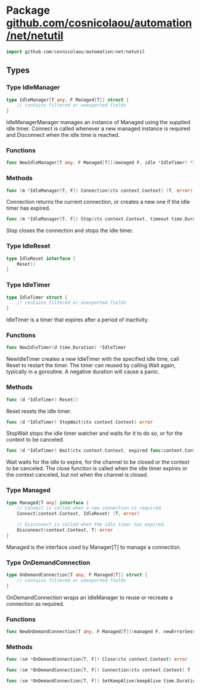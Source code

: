 # Package [github.com/cosnicolaou/automation/net/netutil](https://pkg.go.dev/github.com/cosnicolaou/automation/net/netutil?tab=doc)

```go
import github.com/cosnicolaou/automation/net/netutil
```


## Types
### Type IdleManager
```go
type IdleManager[T any, F Managed[T]] struct {
	// contains filtered or unexported fields
}
```
IdleManagerManager manages an instance of Managed using the supplied idle
timer. Connect is called whenever a new managed instance is required and
Disconnect when the idle time is reached.

### Functions

```go
func NewIdleManager[T any, F Managed[T]](managed F, idle *IdleTimer) *IdleManager[T, F]
```



### Methods

```go
func (m *IdleManager[T, F]) Connection(ctx context.Context) (T, error)
```
Connection returns the current connection, or creates a new one if the idle
timer has expired.


```go
func (m *IdleManager[T, F]) Stop(ctx context.Context, timeout time.Duration) error
```
Stop closes the connection and stops the idle timer.




### Type IdleReset
```go
type IdleReset interface {
	Reset()
}
```


### Type IdleTimer
```go
type IdleTimer struct {
	// contains filtered or unexported fields
}
```
IdleTimer is a timer that expires after a period of inactivity.

### Functions

```go
func NewIdleTimer(d time.Duration) *IdleTimer
```
NewIdleTimer creates a new IdleTimer with the specified idle time,
call Reset to restart the timer. The timer can reused by calling Wait again,
typically in a goroutine. A negative duration will cause a panic.



### Methods

```go
func (d *IdleTimer) Reset()
```
Reset resets the idle timer.


```go
func (d *IdleTimer) StopWait(ctx context.Context) error
```
StopWait stops the idle timer watcher and waits for it to do so, or for the
context to be canceled.


```go
func (d *IdleTimer) Wait(ctx context.Context, expired func(context.Context))
```
Wait waits for the idle to expire, for the channel to be closed or the
context to be canceled. The close function is called when the idle timer
expires or the context canceled, but not when the channel is closed.




### Type Managed
```go
type Managed[T any] interface {
	// Connect is called when a new connection is required.
	Connect(context.Context, IdleReset) (T, error)

	// Disconnect is called when the idle timer has expired.
	Disconnect(context.Context, T) error
}
```
Managed is the interface used by Manager[T] to manage a connection.


### Type OnDemandConnection
```go
type OnDemandConnection[T any, F Managed[T]] struct {
	// contains filtered or unexported fields
}
```
OnDemandConnection wraps an IdleManager to reuse or recreate a connection as
required.

### Functions

```go
func NewOnDemandConnection[T any, F Managed[T]](managed F, newErrorSession func(error) T) *OnDemandConnection[T, F]
```



### Methods

```go
func (sm *OnDemandConnection[T, F]) Close(ctx context.Context) error
```


```go
func (sm *OnDemandConnection[T, F]) Connection(ctx context.Context) T
```


```go
func (sm *OnDemandConnection[T, F]) SetKeepAlive(keepAlive time.Duration)
```







